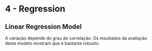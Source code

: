 # 4 - Regression

## Linear Regression Model

A variação depende do grau de correlação. Os resultados da avaliação deste modelo mostram que é bastante robusto.

